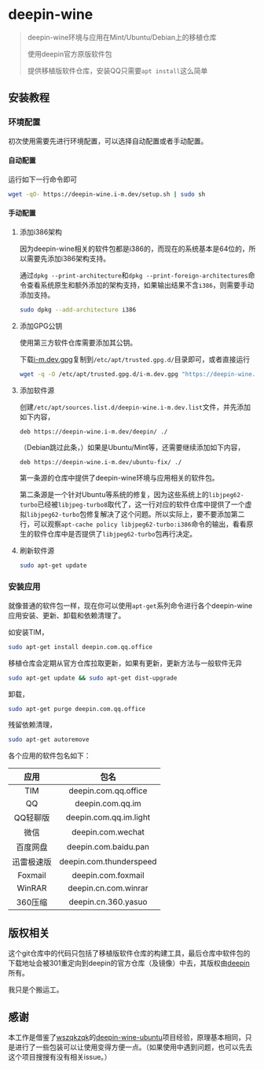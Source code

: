 # deepin-wine

> deepin-wine环境与应用在Mint/Ubuntu/Debian上的移植仓库
>
> 使用deepin官方原版软件包
>
> 提供移植版软件仓库，安装QQ只需要`apt install`这么简单

## 安装教程

### 环境配置

初次使用需要先进行环境配置，可以选择自动配置或者手动配置。

#### 自动配置

运行如下一行命令即可

```sh
wget -qO- https://deepin-wine.i-m.dev/setup.sh | sudo sh
```

#### 手动配置

1. 添加i386架构

   因为deepin-wine相关的软件包都是i386的，而现在的系统基本是64位的，所以需要先添加i386架构支持。

   通过`dpkg --print-architecture`和`dpkg --print-foreign-architectures`命令查看系统原生和额外添加的架构支持，如果输出结果不含`i386`，则需要手动添加支持。

   ```sh
   sudo dpkg --add-architecture i386
   ```

2. 添加GPG公钥

   使用第三方软件仓库需要添加其公钥。

   下载[i-m.dev.gpg](https://deepin-wine.i-m.dev/i-m.dev.gpg)复制到`/etc/apt/trusted.gpg.d/`目录即可，或者直接运行

   ```sh
   wget -q -O /etc/apt/trusted.gpg.d/i-m.dev.gpg "https://deepin-wine.i-m.dev/i-m.dev.gpg"
   ```

3. 添加软件源

   创建`/etc/apt/sources.list.d/deepin-wine.i-m.dev.list`文件，并先添加如下内容，

   ```
   deb https://deepin-wine.i-m.dev/deepin/ ./
   ```

   （Debian跳过此条，）如果是Ubuntu/Mint等，还需要继续添加如下内容，

   ```
   deb https://deepin-wine.i-m.dev/ubuntu-fix/ ./
   ```

   第一条源的仓库中提供了deepin-wine环境与应用相关的软件包。

   第二条源是一个针对Ubuntu等系统的修复，因为这些系统上的`libjpeg62-turbo`已经被`libjpeg-turbo8`取代了，这一行对应的软件仓库中提供了一个虚拟`libjpeg62-turbo`包修复解决了这个问题。所以实际上，要不要添加第二行，可以观察`apt-cache policy libjpeg62-turbo:i386`命令的输出，看看原生的软件仓库中是否提供了`libjpeg62-turbo`包再行决定。

4. 刷新软件源

   ```sh
   sudo apt-get update
   ```

### 安装应用

就像普通的软件包一样，现在你可以使用`apt-get`系列命令进行各个deepin-wine应用安装、更新、卸载和依赖清理了。

如安装TIM，

```sh
sudo apt-get install deepin.com.qq.office
```

移植仓库会定期从官方仓库拉取更新，如果有更新，更新方法与一般软件无异

```sh
sudo apt-get update && sudo apt-get dist-upgrade
```

卸载，

```sh
sudo apt-get purge deepin.com.qq.office
```

残留依赖清理，

```sh
sudo apt-get autoremove
```

各个应用的软件包名如下：

|    应用    |          包名           |
| :--------: | :---------------------: |
|    TIM     |  deepin.com.qq.office   |
|     QQ     |    deepin.com.qq.im     |
|  QQ轻聊版  | deepin.com.qq.im.light  |
|    微信    |    deepin.com.wechat    |
|  百度网盘  |  deepin.com.baidu.pan   |
| 迅雷极速版 | deepin.com.thunderspeed |
|  Foxmail   |   deepin.com.foxmail    |
|   WinRAR   |  deepin.cn.com.winrar   |
|  360压缩   |   deepin.cn.360.yasuo   |

## 版权相关

这个git仓库中的代码只包括了移植版软件仓库的构建工具，最后仓库中软件包的下载地址会被301重定向到deepin的官方仓库（及镜像）中去，其版权由[deepin](https://www.deepin.com/)所有。

我只是个搬运工。

## 感谢

本工作是借鉴了[wszqkzqk](https://github.com/wszqkzqk)的[deepin-wine-ubuntu](https://github.com/wszqkzqk/deepin-wine-ubuntu)项目经验，原理基本相同，只是进行了一些包装可以让使用变得方便一点。（如果使用中遇到问题，也可以先去这个项目搜搜有没有相关issue。）